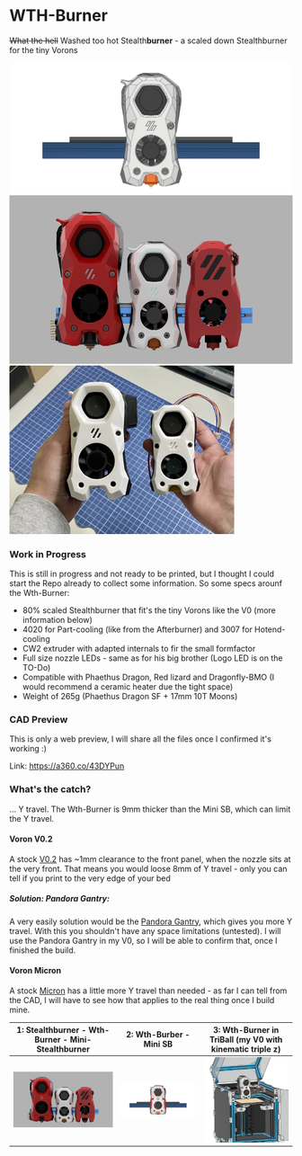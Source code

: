 # WTH-Burner
~~What the hell~~ Washed too hot Stealth**burner** - a scaled down Stealthburner for the tiny Vorons

![](pictures/WTH_Burner.png)
<img src="pictures/Render.PNG" height="300"/> <img src="pictures/print.jpg" height="300"/>

### Work in Progress

This is still in progress and not ready to be printed, but I thought I could start the Repo already to collect some information. So some specs arounf the Wth-Burner:

- 80% scaled Stealthburner that fit's the tiny Vorons like the V0 (more information below)
- 4020 for Part-cooling (like from the Afterburner) and 3007 for Hotend-cooling
- CW2 extruder with adapted internals to fir the small formfactor
- Full size nozzle LEDs - same as for his big brother (Logo LED is on the TO-Do)
- Compatible with Phaethus Dragon, Red lizard and Dragonfly-BMO (I would recommend a ceramic heater due the tight space)
- Weight of 265g (Phaethus Dragon SF + 17mm 10T Moons)  

### CAD Preview

This is only a web preview, I will share all the files once I confirmed it's working :)

Link: https://a360.co/43DYPun


### What's the catch?

... Y travel. The Wth-Burner is 9mm thicker than the Mini SB, which can limit the Y travel.

#### Voron V0.2

A stock [V0.2](https://github.com/VoronDesign/Voron-0) has ~1mm clearance to the front panel, when the nozzle sits at the very front. That means you would loose 8mm of Y travel - only you can tell if you print to the very edge of your bed

##### Solution: Pandora Gantry:

A very easily solution would be the [Pandora Gantry](https://github.com/MasturMynd/Pandora), which gives you more Y travel. With this you shouldn't have any space limitations (untested). I will use the Pandora Gantry in my V0, so I will be able to confirm that, once I finished the build.

#### Voron Micron

A stock [Micron](https://github.com/PrintersForAnts/Micron) has a little more Y travel than needed - as far I can tell from the CAD, I will have to see how that applies to the real thing once I build mine.


1: Stealthburner - Wth-Burner - Mini-Stealthburner |  2: Wth-Burber - Mini SB |  3: Wth-Burner in TriBall (my V0 with kinematic triple z)
:-------------------------:|:-------------------------:|:-------------------------:
![](pictures/Render.PNG)  |  ![](pictures/comp_mini.png)  |  ![](pictures/WTHBurner_TriBall.png)
